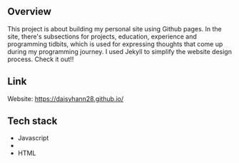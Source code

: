 ## Overview
This project is about building my personal site using Github pages. In the site, there's subsections for projects, education, experience and programming tidbits, which is used for expressing thoughts that come up during my programming journey. I used Jekyll to simplify the website design process. Check it out!!

## Link

Website: https://daisyhann28.github.io/

## Tech stack

- Javascript
- 
- HTML
